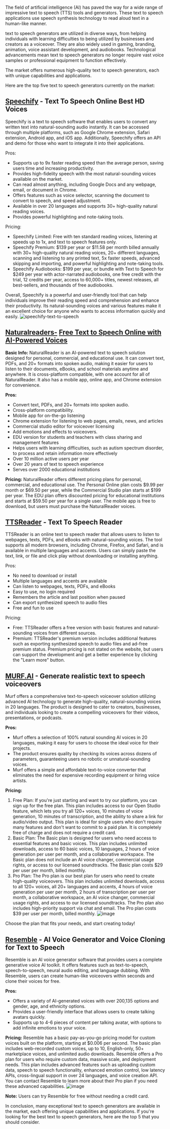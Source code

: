 The field of artificial intelligence (AI) has paved the way for a wide range of impressive text to speech (TTS) tools and generators. These text to speech applications use speech synthesis technology to read aloud text in a human-like manner.

text to speech generators are utilized in diverse ways, from helping individuals with learning difficulties to being utilized by businesses and creators as a voiceover. They are also widely used in gaming, branding, animation, voice assistant development, and audiobooks. Technological advancements mean text to speech generators no longer require vast voice samples or professional equipment to function effectively.

The market offers numerous high-quality text to speech generators, each with unique capabilities and applications.

Here are the top five text to speech generators currently on the market:

## **[Speechify](https://speechify.com/text-to-speech-online/?landing_url=https%3A%2F%2Fspeechify.com%2Ftext-to-speech-online%2F) - Text To Speech Online Best HD Voices**

Speechify is a text to speech software that enables users to convert any written text into natural-sounding audio instantly. It can be accessed through multiple platforms, such as Google Chrome extension, Safari extension, Android app, and iOS app. Additionally, Speechify offers an API and demo for those who want to integrate it into their applications.

Pros:

- Supports up to 9x faster reading speed than the average person, saving users time and increasing productivity.
- Provides high-fidelity speech with the most natural-sounding voices available on the market.
- Can read almost anything, including Google Docs and any webpage, email, or document in Chrome.
- Offers features such as voice selector, scanning the document to convert to speech, and speed adjustment.
- Available in over 20 languages and supports 30+ high-quality natural reading voices.
- Provides powerful highlighting and note-taking tools.

Pricing:

- Speechify Limited: Free with ten standard reading voices, listening at speeds up to 1x, and text to speech features only.
- Speechify Premium: $139 per year or $11.58 per month billed annually with 30+ high-quality natural reading voices, 20+ different languages, scanning and listening to any printed text, 5x faster speeds, advanced skipping and importing, and powerful highlighting and note-taking tools.
- Speechify Audiobooks: $199 per year, or bundle with Text to Speech for $249 per year with actor-narrated audiobooks, one free credit with the trial, 12 credits per year, access to 60,000+ titles, newest releases, all best-sellers, and thousands of free audiobooks.

Overall, Speechify is a powerful and user-friendly tool that can help individuals improve their reading speed and comprehension and enhance their productivity. Its natural-sounding voices and various features make it an excellent choice for anyone who wants to access information quickly and easily.
![speechify-text-to-speech ](https://user-images.githubusercontent.com/125871625/223688608-9d611666-08fa-4daa-aba8-868403072619.png)

## [Naturalreaders-](https://www.naturalreaders.com/online/) **[Free Text to Speech Online with AI-Powered Voices](https://www.naturalreaders.com/online/)**

**Basic Info:** NaturalReader is an AI-powered text to speech solution designed for personal, commercial, and educational use. It can convert text, PDFs, and 20+ formats into spoken audio, making it easier for users to listen to their documents, eBooks, and school materials anytime and anywhere. It is cross-platform compatible, with one account for all of NaturalReader. It also has a mobile app, online app, and Chrome extension for convenience.

**Pros:**

- Convert text, PDFs, and 20+ formats into spoken audio.
- Cross-platform compatibility.
- Mobile app for on-the-go listening
- Chrome extension for listening to web pages, emails, news, and articles
- Commercial studio editor for voiceover licensing
- Add emotions and effects to voiceovers.
- EDU version for students and teachers with class sharing and management features
- Helps users with learning difficulties, such as autism spectrum disorder, to process and retain information more effectively
- Over 10 million active users per year
- Over 20 years of text to speech experience
- Serves over 2000 educational institutions

**Pricing:** NaturalReader offers different pricing plans for personal, commercial, and educational use. The Personal Online plan costs $9.99 per month or $69.50 per year, while the Commercial Studio plan starts at $199 per year. The EDU plan offers discounted pricing for educational institutions and starts at $59.50 per year for a single user. The mobile app is free to download, but users must purchase the NaturalReader voices.

## **[TTSReader](https://ttsreader.com/) - Text To Speech Reader**

TTSReader is an online text to speech reader that allows users to listen to webpages, texts, PDFs, and eBooks with natural-sounding voices. The tool supports all modern browsers, including Chrome, Firefox, and Safari, and is available in multiple languages and accents. Users can simply paste the text, link, or file and click play without downloading or installing anything.

Pros:

- No need to download or install
- Multiple languages and accents are available
- Can listen to webpages, texts, PDFs, and eBooks
- Easy to use, no login required
- Remembers the article and last position when paused
- Can export synthesized speech to audio files
- Free and fun to use

Pricing:

- Free: TTSReader offers a free version with basic features and natural-sounding voices from different sources.
- Premium: TTSReader's premium version includes additional features such as exporting synthesized speech to audio files and ad-free premium status. Premium pricing is not stated on the website, but users can support the development and get a better experience by clicking the "Learn more" button.

## [MURF.AI](https://murf.ai/text-to-speech) - **Generate realistic text to speech voiceovers**

Murf offers a comprehensive text-to-speech voiceover solution utilizing advanced AI technology to generate high-quality, natural-sounding voices in 20 languages. The product is designed to cater to creators, businesses, and individuals looking to create a compelling voiceovers for their videos, presentations, or podcasts.

**Pros:**

- Murf offers a selection of 100% natural sounding AI voices in 20 languages, making it easy for users to choose the ideal voice for their projects.
- The product ensures quality by checking its voices across dozens of parameters, guaranteeing users no robotic or unnatural-sounding voices.
- Murf offers a simple and affordable text-to-voice converter that eliminates the need for expensive recording equipment or hiring voice artists.

**Pricing:**

1. Free Plan: If you're just starting and want to try our platform, you can sign up for the free plan. This plan includes access to our Open Studio feature, which lets you try all 120+ voices, 10 minutes of voice generation, 10 minutes of transcription, and the ability to share a link for audio/video output. This plan is ideal for single users who don't require many features and don't want to commit to a paid plan. It is completely free of charge and does not require a credit card.
2. Basic Plan: The Basic plan is designed for users who need access to essential features and basic voices. This plan includes unlimited downloads, access to 60 basic voices, 10 languages, 2 hours of voice generation per user per month, and a collaborative workspace. The Basic plan does not include an AI voice changer, commercial usage rights, or access to our licensed soundtracks. The Basic plan costs $29 per user per month, billed monthly.
3. Pro Plan: The Pro plan is our best plan for users who need to create high-quality voiceovers. This plan includes unlimited downloads, access to all 120+ voices, all 20+ languages and accents, 4 hours of voice generation per user per month, 2 hours of transcription per user per month, a collaborative workspace, an AI voice changer, commercial usage rights, and access to our licensed soundtracks. The Pro plan also includes high-priority support via chat and email. The Pro plan costs $39 per user per month, billed monthly.
![image](https://user-images.githubusercontent.com/125871625/223688681-00746a5a-462b-4de5-81d1-2e717e6c9f8a.png)

Choose the plan that fits your needs, and start creating today!

## [Resemble](https://www.resemble.ai/) - AI Voice Generator and Voice Cloning for Text to Speech

Resemble is an AI voice generator software that provides users a complete generative voice AI toolkit. It offers features such as text-to-speech, speech-to-speech, neural audio editing, and language dubbing. With Resemble, users can create human-like voiceovers within seconds and clone their voices for free.

**Pros:**

- Offers a variety of AI-generated voices with over 200,135 options and gender, age, and ethnicity options.
- Provides a user-friendly interface that allows users to create talking avatars quickly.
- Supports up to 4-6 pieces of content per talking avatar, with options to add infinite emotions to your voice.

**Pricing:** Resemble has a basic pay-as-you-go pricing model for custom voices built on the platform, starting at $0.006 per second. The basic plan includes web-recorded custom voices, up to 10, English-only, 50+ marketplace voices, and unlimited audio downloads. Resemble offers a Pro plan for users who require custom data, massive scale, and deployment needs. This plan includes advanced features such as uploading custom data, speech to speech functionality, enhanced emotion control, low latency APIs, cross-lingual support in over 24 languages, and voice creation API. You can contact Resemble to learn more about their Pro plan if you need these advanced capabilities.
![image](https://user-images.githubusercontent.com/125871625/223688731-78a40932-a3a1-4373-824a-68c67b0d8dde.png)

**Note:** Users can try Resemble for free without needing a credit card.

In conclusion, many exceptional text to speech generators are available in the market, each offering unique capabilities and applications. If you're looking for the best text to speech generators, here are the top 5 that you should consider.
